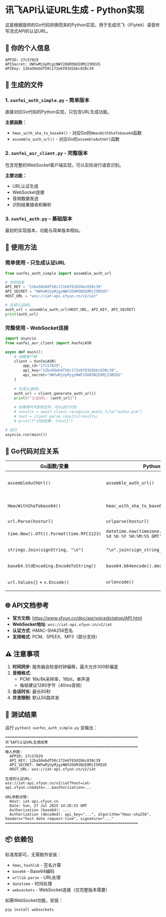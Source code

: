 # 讯飞API认证URL生成 - Python实现

这是根据提供的Go代码转换而来的Python实现，用于生成讯飞（iFlytek）语音听写流式API的认证URL。

## 🔑 你的个人信息

```
APPID: 27c57829
APISecret: OWYwMjUyMjgzNWY2OGM3N2E0MjI5M2U5
APIKey: 12ba58ebdf50c172e6f03d2bbc830c39
```

## 📁 生成的文件

### 1. `xunfei_auth_simple.py` - 简单版本
直接对应Go代码的Python实现，只包含URL生成功能。

**主要函数：**
- `hmac_with_sha_to_base64()` - 对应Go的`HmacWithShaTobase64`函数
- `assemble_auth_url()` - 对应Go的`assembleAuthUrl`函数

### 2. `xunfei_asr_client.py` - 完整版本  
包含完整的WebSocket客户端实现，可以实际进行语音识别。

**主要功能：**
- URL认证生成
- WebSocket连接
- 音频数据发送
- 识别结果接收和解析

### 3. `xunfei_auth.py` - 基础版本
最初的实现版本，功能与简单版本相似。

## 🚀 使用方法

### 简单使用 - 只生成认证URL

```python
from xunfei_auth_simple import assemble_auth_url

# 你的信息
API_KEY = "12ba58ebdf50c172e6f03d2bbc830c39"
API_SECRET = "OWYwMjUyMjgzNWY2OGM3N2E0MjI5M2U5"
HOST_URL = "wss://iat-api.xfyun.cn/v2/iat"

# 生成认证URL
auth_url = assemble_auth_url(HOST_URL, API_KEY, API_SECRET)
print(auth_url)
```

### 完整使用 - WebSocket连接

```python
import asyncio
from xunfei_asr_client import XunfeiASR

async def main():
    # 创建客户端
    client = XunfeiASR(
        app_id="27c57829",
        api_key="12ba58ebdf50c172e6f03d2bbc830c39", 
        api_secret="OWYwMjUyMjgzNWF2OGM3N2E0MjI5M2U5"
    )
    
    # 生成认证URL
    auth_url = client.generate_auth_url()
    print(f"认证URL: {auth_url}")
    
    # 如果有PCM音频文件，可以进行识别
    # results = await client.recognize_audio_file("audio.pcm")
    # text = client.parse_results(results)
    # print(f"识别结果: {text}")

# 运行
asyncio.run(main())
```

## 🔧 Go代码对应关系

| Go函数/变量 | Python对应 | 说明 |
|------------|------------|------|
| `assembleAuthUrl()` | `assemble_auth_url()` | 主要的URL生成函数 |
| `HmacWithShaTobase64()` | `hmac_with_sha_to_base64()` | HMAC-SHA256签名函数 |
| `url.Parse(hosturl)` | `urlparse(hosturl)` | URL解析 |
| `time.Now().UTC().Format(time.RFC1123)` | `datetime.now(timezone.utc).strftime('%a, %d %b %Y %H:%M:%S GMT')` | RFC1123时间格式 |
| `strings.Join(signString, "\n")` | `"\n".join(sign_string_parts)` | 字符串拼接 |
| `base64.StdEncoding.EncodeToString()` | `base64.b64encode().decode('utf-8')` | Base64编码 |
| `url.Values{}` + `v.Encode()` | `urlencode()` | URL参数编码 |

## 🌐 API文档参考

- **官方文档**: https://www.xfyun.cn/doc/asr/voicedictation/API.html
- **WebSocket地址**: `wss://iat-api.xfyun.cn/v2/iat`
- **认证方式**: HMAC-SHA256签名
- **支持格式**: PCM、SPEEX、MP3（部分支持）

## ⚠️ 注意事项

1. **时间同步**: 服务器会检查时钟偏移，最大允许300秒偏差
2. **音频格式**: 
   - PCM: 16k/8k采样率，16bit，单声道
   - 每帧建议1280字节（40ms音频）
3. **会话时长**: 最长60秒
4. **并发限制**: 默认50路并发

## 🧪 测试结果

运行 `python3 xunfei_auth_simple.py` 会输出：

```
============================================================
讯飞API认证URL生成结果
============================================================
输入参数:
  APPID: 27c57829
  API_KEY: 12ba58ebdf50c172e6f03d2bbc830c39
  API_SECRET: OWYwMjUyMjgzNWY2OGM3N2E0MjI5M2U5
  HOST_URL: wss://iat-api.xfyun.cn/v2/iat

生成的认证URL:
wss://iat-api.xfyun.cn/v2/iat?host=iat-api.xfyun.cn&date=...&authorization=...

URL参数详情:
  Host: iat-api.xfyun.cn
  Date: Sun, 27 Jul 2025 14:26:53 GMT
  Authorization (base64): ...
  Authorization (decoded): api_key="...", algorithm="hmac-sha256", headers="host date request-line", signature="..."
============================================================
```

## 📦 依赖包

标准库即可，无需额外安装：
- `hmac`, `hashlib` - 签名计算
- `base64` - Base64编码  
- `urllib.parse` - URL处理
- `datetime` - 时间处理
- `websockets` - WebSocket连接（仅完整版本需要）

如需WebSocket功能，安装：
```bash
pip install websockets
```

